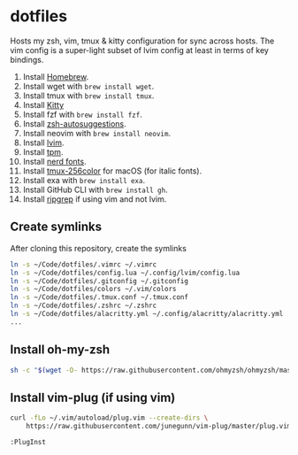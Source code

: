 # dotfiles

Hosts my zsh, vim, tmux & kitty configuration for sync across hosts. The vim config is a super-light subset of lvim config at least in terms of key bindings.

1. Install [Homebrew](https://brew.sh).
2. Install wget with `brew install wget`.
3. Install tmux with `brew install tmux`.
4. Install [Kitty](https://sw.kovidgoyal.net/kitty/binary/)
5. Install fzf with `brew install fzf`.
6. Install [zsh-autosuggestions](https://github.com/zsh-users/zsh-autosuggestions/blob/master/INSTALL.md).
7. Install neovim with `brew install neovim`.
8. Install [lvim](https://www.lunarvim.org/docs/installation).
9. Install [tpm](https://github.com/tmux-plugins/tpm).
10. Install [nerd fonts](https://github.com/ryanoasis/nerd-fonts).
11. Install [tmux-256color](https://gist.github.com/bbqtd/a4ac060d6f6b9ea6fe3aabe735aa9d95) for macOS (for italic fonts).
12. Install exa with `brew install exa`.
13. Install GitHub CLI with `brew install gh`.
14. Install [ripgrep](https://github.com/BurntSushi/ripgrep) if using vim and not lvim.

## Create symlinks

After cloning this repository, create the symlinks

```bash
ln -s ~/Code/dotfiles/.vimrc ~/.vimrc
ln -s ~/Code/dotfiles/config.lua ~/.config/lvim/config.lua
ln -s ~/Code/dotfiles/.gitconfig ~/.gitconfig
ln -s ~/Code/dotfiles/colors ~/.vim/colors
ln -s ~/Code/dotfiles/.tmux.conf ~/.tmux.conf
ln -s ~/Code/dotfiles/.zshrc ~/.zshrc
ln -s ~/Code/dotfiles/alacritty.yml ~/.config/alacritty/alacritty.yml
...
```

## Install oh-my-zsh

```bash
sh -c "$(wget -O- https://raw.githubusercontent.com/ohmyzsh/ohmyzsh/master/tools/install.sh)"
```

## Install vim-plug (if using vim)

```bash
curl -fLo ~/.vim/autoload/plug.vim --create-dirs \
    https://raw.githubusercontent.com/junegunn/vim-plug/master/plug.vim
```   
```bash
:PlugInst
```
